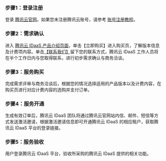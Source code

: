 

### 步骤1：登录注册

登录 [腾讯云官网](https://cloud.tencent.com/)。如果您未注册腾讯云账号，请参考 [账号注册教程](https://www.qcloud.com/document/product/378/8415)。

### 步骤2：需求确认

进入 [腾讯云 IDaaS 产品介绍页面](https://cloud.tencent.com/product/cig)，单击【立即购买】进入购买页，了解版本信息及计费项内容。单击[【联系我们】](https://cloud.tencent.com/apply/p/0fy0f96uol9d)留下您的联系方式，腾讯云 IDaaS 工作人员将在半个工作日内与您取得联系，进行初步需求确认与商务洽谈。

### 步骤3：服务购买

完成需求评审与商务洽谈后，根据您的情况选择适用的产品版本以及计费内容，在购买页进行对应计费内容的选购并支付订单。

### 步骤4：服务开通

生成有效订单后，腾讯云 IDaaS 团队将通过腾讯云官网站内信、邮件、短信等方式发送激活邀请，根据激活邀请信息即可开通腾讯云 IDaaS 的相应租户，获取腾讯云 IDaaS 平台的登录链接。

### 步骤5：服务验收

用户登录腾讯云 IDaaS 平台，验收所采购的腾讯云 IDaaS 提供的相关功能。
